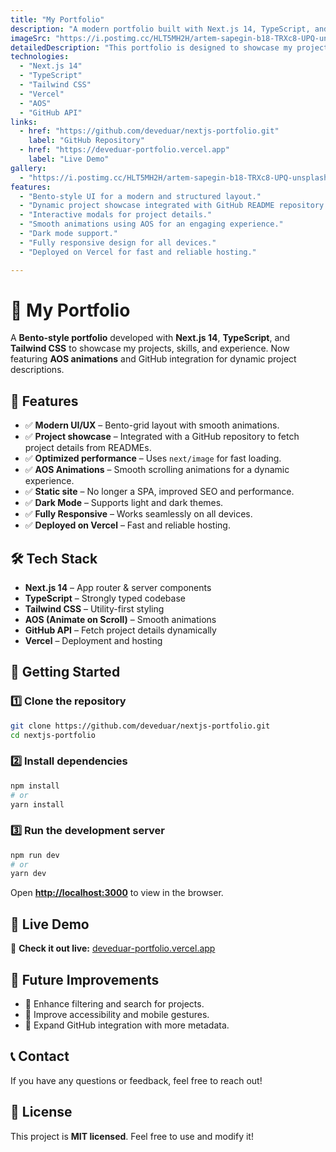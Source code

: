 ```yaml
---
title: "My Portfolio"
description: "A modern portfolio built with Next.js 14, TypeScript, and Tailwind CSS, featuring a Bento-style layout, AOS animations, and GitHub integration for projects."
imageSrc: "https://i.postimg.cc/HLT5MH2H/artem-sapegin-b18-TRXc8-UPQ-unsplash.jpg"
detailedDescription: "This portfolio is designed to showcase my projects, skills, and experience with a visually engaging Bento grid, animations powered by AOS, and automated project details fetched from a GitHub repository."
technologies:
  - "Next.js 14"
  - "TypeScript"
  - "Tailwind CSS"
  - "Vercel"
  - "AOS"
  - "GitHub API"
links:
  - href: "https://github.com/deveduar/nextjs-portfolio.git"
    label: "GitHub Repository"
  - href: "https://deveduar-portfolio.vercel.app"
    label: "Live Demo"
gallery:
  - "https://i.postimg.cc/HLT5MH2H/artem-sapegin-b18-TRXc8-UPQ-unsplash.jpg"
features:
  - "Bento-style UI for a modern and structured layout."
  - "Dynamic project showcase integrated with GitHub README repository."
  - "Interactive modals for project details."
  - "Smooth animations using AOS for an engaging experience."
  - "Dark mode support."
  - "Fully responsive design for all devices."
  - "Deployed on Vercel for fast and reliable hosting."

---
```


# 🚀 My Portfolio

A **Bento-style portfolio** developed with **Next.js 14**, **TypeScript**, and **Tailwind CSS** to showcase my projects, skills, and experience. Now featuring **AOS animations** and GitHub integration for dynamic project descriptions.

## 🌟 Features

- ✅ **Modern UI/UX** – Bento-grid layout with smooth animations.
- ✅ **Project showcase** – Integrated with a GitHub repository to fetch project details from READMEs.
- ✅ **Optimized performance** – Uses `next/image` for fast loading.
- ✅ **AOS Animations** – Smooth scrolling animations for a dynamic experience.
- ✅ **Static site** – No longer a SPA, improved SEO and performance.
- ✅ **Dark Mode** – Supports light and dark themes.
- ✅ **Fully Responsive** – Works seamlessly on all devices.
- ✅ **Deployed on Vercel** – Fast and reliable hosting.

## 🛠️ Tech Stack

- **Next.js 14** – App router & server components
- **TypeScript** – Strongly typed codebase
- **Tailwind CSS** – Utility-first styling
- **AOS (Animate on Scroll)** – Smooth animations
- **GitHub API** – Fetch project details dynamically
- **Vercel** – Deployment and hosting

## 🚀 Getting Started

### 1️⃣ Clone the repository
```bash
git clone https://github.com/deveduar/nextjs-portfolio.git
cd nextjs-portfolio
```

### 2️⃣ Install dependencies
```bash
npm install
# or
yarn install
```

### 3️⃣ Run the development server
```bash
npm run dev
# or
yarn dev
```
Open **[http://localhost:3000](http://localhost:3000)** to view in the browser.

## 🔗 Live Demo

🔴 **Check it out live:** [deveduar-portfolio.vercel.app](https://deveduar-portfolio.vercel.app/)

## 📌 Future Improvements

- 📌 Enhance filtering and search for projects.
- 📌 Improve accessibility and mobile gestures.
- 📌 Expand GitHub integration with more metadata.

## 📞 Contact

If you have any questions or feedback, feel free to reach out!

## 📝 License

This project is **MIT licensed**. Feel free to use and modify it!

